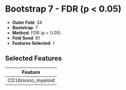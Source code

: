 # Bootstrap 7 - FDR (p < 0.05)

- **Outer Fold**: 34
- **Bootstrap**: 7
- **Method**: FDR (p < 0.05)
- **Fold Seed**: 81
- **Features Selected**: 1

## Selected Features

| Feature |
|---------|
| CD16mono_myeloid |
